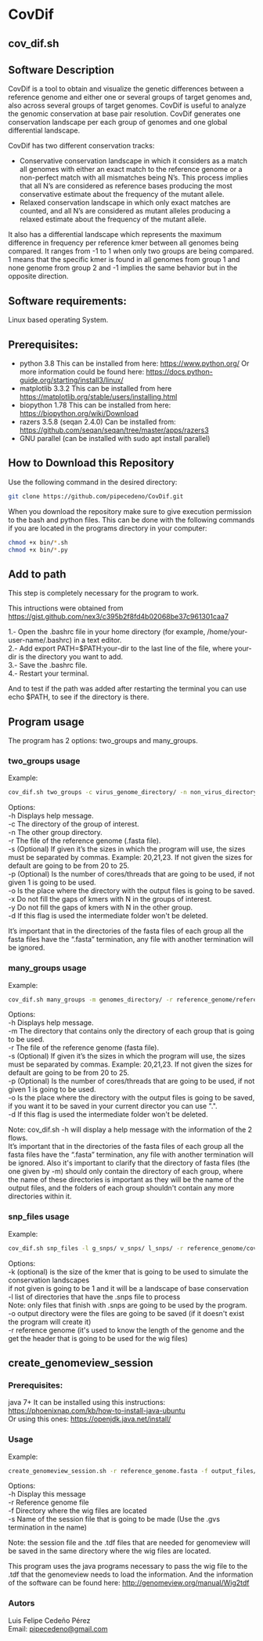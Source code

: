 # CovDif
## cov_dif.sh

## Software Description

CovDif is a tool to obtain and visualize the genetic differences between a reference genome and either one or several groups of target genomes and, also across several groups of target genomes. CovDif  is useful to analyze the genomic conservation at base pair resolution. CovDif generates one conservation landscape per each group of genomes and one global differential landscape.  

CovDif has two different conservation tracks:

* Conservative conservation landscape in which it considers as a match all genomes with either an exact match to the reference genome or a non-perfect match with all mismatches being N’s. This process implies that all N’s are considered as reference bases producing the most conservative estimate about the frequency of the mutant allele.  
* Relaxed conservation landscape in which only exact matches are counted, and all N’s are considered as mutant alleles producing a relaxed estimate about the frequency of the mutant allele.  

It also has a differential landscape which represents the maximum difference in frequency per reference kmer between all genomes being compared. It ranges from -1 to 1 when only two groups are being compared. 1 means that the specific kmer is found in all genomes from group 1 and none genome from group 2 and -1 implies the same behavior but in the opposite direction.  


## Software requirements:
Linux based operating System.

## Prerequisites:
* python 3.8 This can be installed from here: https://www.python.org/
Or more information could be found here: https://docs.python-guide.org/starting/install3/linux/
* matplotlib 3.3.2 This can be installed from here https://matplotlib.org/stable/users/installing.html
* biopython 1.78 This can be installed from here: https://biopython.org/wiki/Download
* razers 3.5.8 (seqan 2.4.0) Can be installed from: https://github.com/seqan/seqan/tree/master/apps/razers3
* GNU parallel (can be installed with sudo apt install parallel)

## How to Download this Repository
Use the following command in the desired directory:  

```bash
git clone https://github.com/pipecedeno/CovDif.git
```
When you download the repository make sure to give execution permission to the bash and python files. This can be done with the following commands if you are located in the programs directory in your computer:

```bash
chmod +x bin/*.sh
chmod +x bin/*.py
```

## Add to path
This step is completely necessary for the program to work.

This intructions were obtained from https://gist.github.com/nex3/c395b2f8fd4b02068be37c961301caa7

1.- Open the .bashrc file in your home directory (for example, /home/your-user-name/.bashrc) in a text editor.  
2.- Add export PATH=$PATH:your-dir to the last line of the file, where your-dir is the directory you want to add.  
3.- Save the .bashrc file.  
4.- Restart your terminal.  

And to test if the path was added after restarting the terminal you can use echo $PATH, to see if the directory is there.

## Program usage
The program has 2 options: two_groups and many_groups.

### two_groups usage

Example:

```bash
cov_dif.sh two_groups -c virus_genome_directory/ -n non_virus_directory/ -r reference_genome/reference.fasta -s 20,21,22 -p 10
```

Options:  
-h Displays help message.  
-c The directory of the group of interest.  
-n The other group directory.  
-r The file of the reference genome (.fasta file).  
-s (Optional) If given it’s the sizes in which the program will use, the sizes must be separated by commas. Example: 20,21,23. If not given the sizes for default are going to be from 20 to 25.  
-p (Optional) Is the number of cores/threads that are going to be used, if not given 1 is going to be used.  
-o Is the place where the directory with the output files is going to be saved.  
-x Do not fill the gaps of kmers with N in the groups of interest.  
-y Do not fill the gaps of kmers with N in the other group.  
-d If this flag is used the intermediate folder won't be deleted.  

It’s important that in the directories of the fasta files of each group all the fasta files have the “.fasta” termination, any file with another termination will be ignored.  

### many_groups usage

Example:

```bash
cov_dif.sh many_groups -m genomes_directory/ -r reference_genome/reference.fasta -s 21,22 -p 4
```
Options:  
-h Displays help message.  
-m The directory that contains only the directory of each group that is going to be used.  
-r The file of the reference genome (fasta file).  
-s (Optional) If given it’s the sizes in which the program will use, the sizes must be separated by commas. Example: 20,21,23. If not given the sizes for default are going to be from 20 to 25.  
-p (Optional) Is the number of cores/threads that are going to be used, if not given 1 is going to be used.  
-o Is the place where the directory with the output files is going to be saved, if you want it to be saved in your current director you can use ".".  
-d If this flag is used the intermediate folder won't be deleted.  

Note: cov_dif.sh -h will display a help message with the information of the 2 flows.  
It’s important that in the directories of the fasta files of each group all the fasta files have the “.fasta” termination, any file with another termination will be ignored. Also it's important to clarify that the directory of fasta files (the one given by -m) should only contain the directory of each group, where the name of these directories is important as they will be the name of the output files, and the folders of each group shouldn't contain any more directories within it.  

### snp_files usage

Example: 

```bash
cov_dif.sh snp_files -l g_snps/ v_snps/ l_snps/ -r reference_genome/covid_reference.fasta -o test_many_20 -k 20
```
Options:  
-k (optional) is the size of the kmer that is going to be used to simulate the conservation landscapes  
	if not given is going to be 1 and it will be a landscape of base conservation  
-l list of directories that have the .snps file to process  
	Note: only files that finish with .snps are going to be used by the program.  
-o output directory were the files are going to be saved (if it doesn't exist the program will create it)  
-r reference genome (it's used to know the length of the genome and the get the header that is going to be used for the wig files)  


## create_genomeview_session

### Prerequisites:
java 7+ It can be installed using this instructions: https://phoenixnap.com/kb/how-to-install-java-ubuntu  
Or using this ones:
https://openjdk.java.net/install/

### Usage
Example: 

```bash
create_genomeview_session.sh -r reference_genome.fasta -f output_files/ -s test_session.gvs 
```

Options:  
-h Display this message  
-r Reference genome file  
-f Directory where the wig files are located  
-s Name of the session file that is going to be made (Use the .gvs termination in the name)  

Note: the session file and the .tdf files that are needed for genomeview will be saved in the same directory where the wig files are located.  

This program uses the java programs necessary to pass the wig file to the .tdf that the genomeview needs to load the information. And the information of the software can be found here:
http://genomeview.org/manual/Wig2tdf

### Autors
Luis Felipe Cedeño Pérez  
Email: pipecedeno@gmail.com
